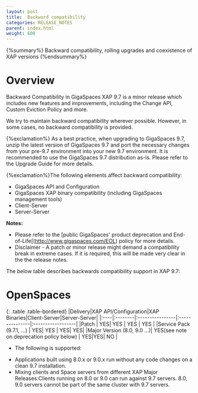 ```yaml
---
layout: post
title:  Backward compatibility
categories: RELEASE_NOTES
parent: index.html
weight: 600
---
```


{%summary%} Backward compatibility, rolling upgrades and coexistence of XAP versions {%endsummary%}

# Overview
Backward Compatibility in GigaSpaces
XAP 9.7 is a minor release which includes new features and improvements, including the Change API, Custom Eviction Policy and more.

We try to maintain backward compatibility wherever possible. However, in some cases, no backward compatibility is provided.

{%exclamation%} As a best practice, when upgrading to GigaSpaces 9.7, unzip the latest version of GigaSpaces 9.7 and port the necessary changes from your pre-9.7 environment into your new 9.7 environment. It is recommended to use the GigaSpaces 9.7 distribution as-is. Please refer to the  Upgrade Guide for more details.

{%exclamation%}The following elements affect backward compatibility:

- GigaSpaces API and Configuration
- GigaSpaces XAP binary compatibility (including GigaSpaces management tools)
- Client-Server
- Server-Server

**Notes:**

- Please refer to the  [public GigaSpaces' product deprecation and End-of-Life[(http://www.gigaspaces.com/EOL) policy for more details.
- Disclaimer - A patch or minor release might demand a compatibility break in extreme cases. If it is required, this will be made very clear in the the release notes.


The below table describes backwards compatibility support in XAP 9.7:

# OpenSpaces

{: .table .table-bordered}
|Delivery|XAP API/Configuration|XAP Binaries|Client-Server|Server-Server|
|:----|:--------|:----------------|:---------------|:------------------|
|Patch  | YES| YES |   YES   |  YES |
|Service Pack (9.7.1, ...) | YES| YES | YES|   YES|
|Major Version (8.0, 9.0 ...)| YES(see note on deprecation policy below) | YES|YES| NO     |

* The following is supported:

- Applications built using 8.0.x or 9.0.x run without any code changes on a clean 9.7 installation.
- Mixing clients and Space servers from different XAP Major Releases:Clients running on 8.0 or 9.0 can run against 9.7 servers. 8.0, 9.0 servers cannot be part of the same cluster with 9.7 servers.




